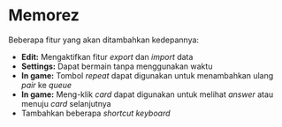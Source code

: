 # Memorez
Beberapa fitur yang akan ditambahkan kedepannya:
- **Edit:** Mengaktifkan fitur _export_ dan _import_ data
- **Settings:** Dapat bermain tanpa menggunakan waktu
- **In game:** Tombol _repeat_ dapat digunakan untuk menambahkan ulang _pair_ ke _queue_
- **In game:** Meng-klik _card_ dapat digunakan untuk melihat _answer_ atau menuju _card_ selanjutnya
- Tambahkan beberapa _shortcut keyboard_

